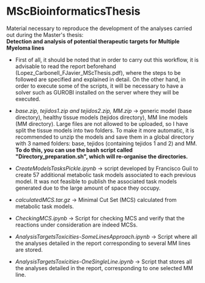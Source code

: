 # MScBioinformaticsThesis
Material necessary to reproduce the development of the analyses carried out during the Master's thesis:  
**Detection and analysis of potential therapeutic targets for Multiple Myeloma lines**

- First of all, it should be noted that in order to carry out this workflow, it is advisable to read the report beforehand (Lopez_Carbonell_FJavier_MScThesis.pdf), where the steps to be followed are specified and explained in detail. On the other hand, in order to execute some of the scripts, it will be necessary to have a solver such as GUROBI installed on the server where they will be executed.

- *base.zip, tejidos1.zip and tejidos2.zip, MM.zip* -> generic model (base directory), healthy tissue models (tejidos directory), MM line models (MM directory). Large files are not allowed to be uploaded, so I have split the tissue models into two folders. To make it more automatic, it is recommended to unzip the models and save them in a global directory with 3 named folders: base, tejidos (containing tejidos 1 and 2) and MM. **To do this, you can use the bash script called "Directory_preparation.sh", which will re-organise the directories.**

- *CreateModelsTasksPickle.ipynb* -> script developed by Francisco Guil to create 57 additional metabolic task models associated to each previous model.
                                             It was not feasible to publish the associated task models generated due to the large amount of space they occupy.

- *calculatedMCS.tar.gz* ->  Minimal Cut Set (MCS) calculated from metabolic task models.

- *CheckingMCS.ipynb* -> Script for checking MCS and verify that the reactions under consideration are indeed MCSs.

- *AnalysisTargetsToxicities-SomeLinesApproach.ipynb* -> Script where all the analyses detailed in the report corresponding to several MM lines are stored.

- *AnalysisTargetsToxicities-OneSingleLine.ipynb* -> Script that stores all the analyses detailed in the report, corresponding to one selected MM line.
